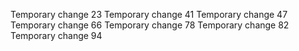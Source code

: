 Temporary change 23
Temporary change 41
Temporary change 47
Temporary change 66
Temporary change 78
Temporary change 82
Temporary change 94
